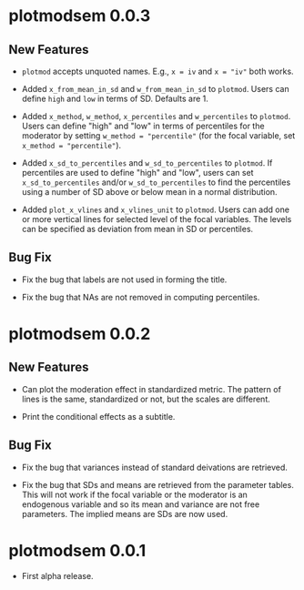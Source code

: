 # plotmodsem 0.0.3

## New Features

- `plotmod` accepts unquoted names. E.g., `x = iv` and `x = "iv"` both works.

- Added `x_from_mean_in_sd` and `w_from_mean_in_sd` to `plotmod`. Users can 
  define `high` and `low` in terms of SD. Defaults are 1.

- Added `x_method`, `w_method`, `x_percentiles` and `w_percentiles` to `plotmod`.
  Users can define "high" and "low" in terms of percentiles for the moderator
  by setting `w_method = "percentile"` (for the focal variable, set 
  `x_method = "percentile"`).

- Added `x_sd_to_percentiles` and `w_sd_to_percentiles` to `plotmod`.
  If percentiles are used to define "high" and "low", users can set 
  `x_sd_to_percentiles` and/or `w_sd_to_percentiles` to find the percentiles 
  using a number of SD above or below mean in a normal distribution.

- Added `plot_x_vlines` and `x_vlines_unit` to `plotmod`. Users can add 
  one or more vertical lines for selected level of the focal variables.
  The levels can be specified as deviation from mean in SD or percentiles.

## Bug Fix

- Fix the bug that labels are not used in forming the title.

- Fix the bug that NAs are not removed in computing percentiles.

# plotmodsem 0.0.2

## New Features

- Can plot the moderation effect in standardized metric. The pattern of lines
  is the same, standardized or not, but the scales are different.

- Print the conditional effects as a subtitle.

## Bug Fix

- Fix the bug that variances instead of standard deivations are retrieved.

- Fix the bug that SDs and means are retrieved from the parameter tables. This 
  will not work if the focal variable or the moderator is an endogenous variable
  and so its mean and variance are not free parameters. The implied means are 
  SDs are now used.

# plotmodsem 0.0.1

- First alpha release.
